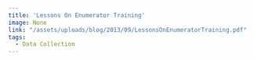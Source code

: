 ```yaml
---
title: 'Lessons On Enumerator Training'
image: None
link: "/assets/uploads/blog/2013/09/LessonsOnEnumeratorTraining.pdf"
tags:
  - Data Collection
---
```

